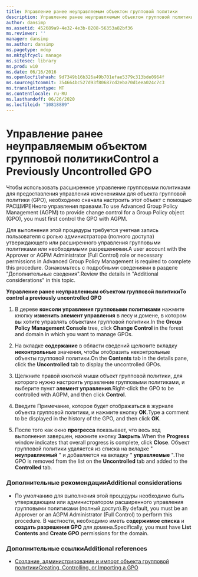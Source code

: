 ```yaml
---
title: Управление ранее неуправляемым объектом групповой политики
description: Управление ранее неуправляемым объектом групповой политики
author: dansimp
ms.assetid: 452689a9-4e32-4e3b-8208-56353a82bf36
ms.reviewer: ''
manager: dansimp
ms.author: dansimp
ms.pagetype: mdop
ms.mktglfcycl: manage
ms.sitesec: library
ms.prod: w10
ms.date: 06/16/2016
ms.openlocfilehash: 9d7349b16b326a49b701efae5379c313bde0964f
ms.sourcegitcommit: 354664bc527d93f80687cd2eba70d1eea024c7c3
ms.translationtype: MT
ms.contentlocale: ru-RU
ms.lasthandoff: 06/26/2020
ms.locfileid: "10818889"
---
```

# <span data-ttu-id="96d4d-103">Управление ранее неуправляемым объектом групповой политики</span><span class="sxs-lookup"><span data-stu-id="96d4d-103">Control a Previously Uncontrolled GPO</span></span>


<span data-ttu-id="96d4d-104">Чтобы использовать расширенное управление групповыми политиками для предоставления управления изменениями для объекта групповой политики (GPO), необходимо сначала настроить этот объект с помощью РАСШИРЕНного управления правами.</span><span class="sxs-lookup"><span data-stu-id="96d4d-104">To use Advanced Group Policy Management (AGPM) to provide change control for a Group Policy object (GPO), you must first control the GPO with AGPM.</span></span>

<span data-ttu-id="96d4d-105">Для выполнения этой процедуры требуется учетная запись пользователя с ролью администратора (полного доступа) утверждающего или расширенного управления групповыми политиками или необходимыми разрешениями.</span><span class="sxs-lookup"><span data-stu-id="96d4d-105">A user account with the Approver or AGPM Administrator (Full Control) role or necessary permissions in Advanced Group Policy Management is required to complete this procedure.</span></span> <span data-ttu-id="96d4d-106">Ознакомьтесь с подробными сведениями в разделе "Дополнительные сведения".</span><span class="sxs-lookup"><span data-stu-id="96d4d-106">Review the details in "Additional considerations" in this topic.</span></span>

**<span data-ttu-id="96d4d-107">Управление ранее неуправлениым объектом групповой политики</span><span class="sxs-lookup"><span data-stu-id="96d4d-107">To control a previously uncontrolled GPO</span></span>**

1.  <span data-ttu-id="96d4d-108">В дереве **консоли управления групповыми политиками** нажмите кнопку **изменить элемент управления** в лесу и домене, в котором вы хотите управлять объектами групповой политики.</span><span class="sxs-lookup"><span data-stu-id="96d4d-108">In the **Group Policy Management Console** tree, click **Change Control** in the forest and domain in which you want to manage GPOs.</span></span>

2.  <span data-ttu-id="96d4d-109">На вкладке **содержание** в области сведений щелкните вкладку **неконтрольные** значения, чтобы отобразить неконтрольные объекты групповой политики.</span><span class="sxs-lookup"><span data-stu-id="96d4d-109">On the **Contents** tab in the details pane, click the **Uncontrolled** tab to display the uncontrolled GPOs.</span></span>

3.  <span data-ttu-id="96d4d-110">Щелкните правой кнопкой мыши объект групповой политики, для которого нужно настроить управление групповыми политиками, и выберите пункт **элемент управления**.</span><span class="sxs-lookup"><span data-stu-id="96d4d-110">Right-click the GPO to be controlled with AGPM, and then click **Control**.</span></span>

4.  <span data-ttu-id="96d4d-111">Введите Примечание, которое будет отображаться в журнале объекта групповой политики, и нажмите кнопку **ОК**.</span><span class="sxs-lookup"><span data-stu-id="96d4d-111">Type a comment to be displayed in the history of the GPO, and then click **OK**.</span></span>

5.  <span data-ttu-id="96d4d-112">После того как окно **прогресса** показывает, что весь ход выполнения завершен, нажмите кнопку **Закрыть**.</span><span class="sxs-lookup"><span data-stu-id="96d4d-112">When the **Progress** window indicates that overall progress is complete, click **Close**.</span></span> <span data-ttu-id="96d4d-113">Объект групповой политики удаляется из списка на вкладке " **неуправляемый** " и добавляется на вкладку " **управляемые** ".</span><span class="sxs-lookup"><span data-stu-id="96d4d-113">The GPO is removed from the list on the **Uncontrolled** tab and added to the **Controlled** tab.</span></span>

### <span data-ttu-id="96d4d-114">Дополнительные рекомендации</span><span class="sxs-lookup"><span data-stu-id="96d4d-114">Additional considerations</span></span>

-   <span data-ttu-id="96d4d-115">По умолчанию для выполнения этой процедуры необходимо быть утверждающим или администратором расширенного управления групповыми политиками (полный доступ).</span><span class="sxs-lookup"><span data-stu-id="96d4d-115">By default, you must be an Approver or an AGPM Administrator (Full Control) to perform this procedure.</span></span> <span data-ttu-id="96d4d-116">В частности, необходимо иметь **содержимое списка** и **создать разрешения GPO** для домена.</span><span class="sxs-lookup"><span data-stu-id="96d4d-116">Specifically, you must have **List Contents** and **Create GPO** permissions for the domain.</span></span>

### <span data-ttu-id="96d4d-117">Дополнительные ссылки</span><span class="sxs-lookup"><span data-stu-id="96d4d-117">Additional references</span></span>

-   [<span data-ttu-id="96d4d-118">Создание, администрирование и импорт объекта групповой политики</span><span class="sxs-lookup"><span data-stu-id="96d4d-118">Creating, Controlling, or Importing a GPO</span></span>](creating-controlling-or-importing-a-gpo-approver.md)

 

 





